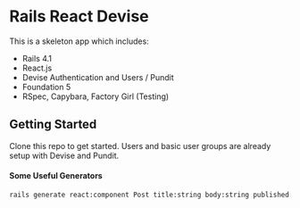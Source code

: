 Rails React Devise
================

This is a skeleton app which includes:
- Rails 4.1
- React.js
- Devise Authentication and Users / Pundit
- Foundation 5
- RSpec, Capybara, Factory Girl (Testing)

Getting Started
---------------

Clone this repo to get started. Users and basic user groups are already setup with Devise and Pundit.

#### Some Useful Generators
```bash
rails generate react:component Post title:string body:string published:bool published_by:instanceOf{Person}
```

